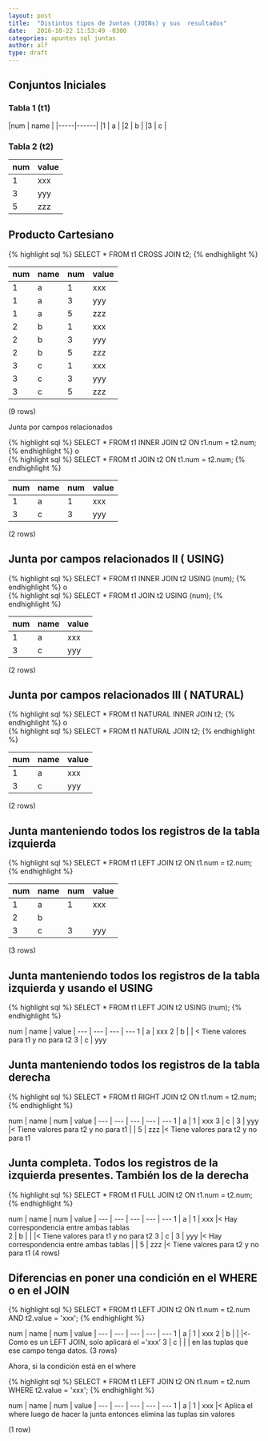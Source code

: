 ```yaml
---
layout: post
title:  "Distintos tipos de Juntas (JOINs) y sus  resultados"
date:   2016-10-22 11:53:49 -0300
categories: apuntes sql juntas
author: alf
type: draft
---
```


## Conjuntos Iniciales 
 
### Tabla 1 (t1) 
 
|num  | name ­­­­|­­­­­­
|-----|------| 
|1	| a |
|2	| b |
|3	| c |
 

### Tabla 2 (t2) 

num  | value 
--- | ---
 1 | xxx 
 3 | yyy 
 5 | zzz 
 
 
## Producto Cartesiano 

{% highlight sql %}
SELECT * FROM t1 CROSS JOIN t2;
{% endhighlight %}

 
 num | name | num | value 
 --- | --- | --- | ---
   1 | a    |   1 | xxx 
   1 | a    |   3 | yyy 
1	| a    |   5 | zzz 
2	| b    |   1 | xxx 
   2 | b    |   3 | yyy 
2	| b    |   5 | zzz 
3	| c    |   1 | xxx 
   3 | c    |   3 | yyy 
   3 | c    |   5 | zzz 

(9 rows) 
 
 
Junta por campos relacionados  
 
{% highlight sql %}
SELECT * FROM t1 INNER JOIN	t2 ON t1.num = t2.num;
{% endhighlight %}
o  
{% highlight sql %}
SELECT * FROM t1 JOIN t2 ON t1.num = t2.num;
{% endhighlight %}
 
 num | name | num | value 
--- | --- | --- | ---
   1 | a    |   1 | xxx    
   3 | c    |   3 | yyy

(2 rows) 

## Junta por campos relacionados II ( USING) 
 
{% highlight sql %}
SELECT * FROM t1 INNER JOIN t2 USING (num); 
{% endhighlight %}
o  
{% highlight sql %}
SELECT * FROM t1 JOIN t2 USING (num); 
{% endhighlight %}

 num | name | value 
--- | --- | --- 
   1 | a    | xxx 
   3 | c    | yyy 

(2 rows) 

## Junta por campos relacionados III ( NATURAL) 
 
{% highlight sql %}
SELECT * FROM t1 NATURAL INNER JOIN t2; 
{% endhighlight %}
o  
{% highlight sql %}
SELECT * FROM t1 NATURAL JOIN t2; 
{% endhighlight %}
 
 num | name | value 
--- | --- | --- 
   1 | a    | xxx 
   3 | c    | yyy 

(2 rows) 

## Junta manteniendo todos los registros de la tabla izquierda 
 
{% highlight sql %}
SELECT * FROM t1 LEFT JOIN t2 ON t1.num = t2.num;
{% endhighlight %}
 
 num | name | num | value | 
--- | --- | --- | ---
1	| a    |   1 | xxx 
2	| b    |     |         | <­ Tiene valores para t1 y no para t2 
3	| c    |   3 | yyy 

(3 rows) 
 
## Junta manteniendo todos los registros de la tabla izquierda y usando el USING 
 
 
{% highlight sql %}
SELECT * FROM t1 LEFT JOIN t2 USING	(num);
{% endhighlight %}
 
 num | name | value |
--- | --- | --- | ---
1	| a    | xxx 
2	| b    |        | <­ Tiene valores para t1 y no para t2 
3	| c    | yyy 

## Junta manteniendo todos los registros de la tabla derecha 
 
{% highlight sql %}
SELECT * FROM t1 RIGHT JOIN	t2 ON t1.num = t2.num;
{% endhighlight %}
 
 num | name | num | value |
--- | --- | --- | --- | ---
   1 | a    |   1 | xxx 
   3 | c    |   3 | yyy    |<­ Tiene valores para t2 y no para t1
      |      |   5 | zzz   |<­ Tiene valores para t2 y no para t1 
 
## Junta completa. Todos los registros de la izquierda presentes. También los de la derecha 
 
{% highlight sql %}
SELECT * FROM t1 FULL JOIN t2 ON t1.num = t2.num;
{% endhighlight %}
 
 num | name | num | value |
--- | --- | --- | --- | ---
   1 | a    |   1 | xxx    |<­ Hay correspondencia entre ambas tablas    
   2 | b    |     |        |<­ Tiene valores para t1 y no para t2 
   3 | c    |   3 | yyy    |<­ Hay correspondencia entre ambas tablas 
     |      |   5 | zzz    |<­ Tiene valores para t2 y no para t1 (4 rows) 
 
## Diferencias en poner una condición en el WHERE o en el JOIN 
 
{% highlight sql %}
SELECT * FROM t1 LEFT JOIN t2 ON t1.num = t2.num  
AND t2.value = 'xxx'; 
{% endhighlight %}
 
 
 num | name | num | value |
--- | --- | --- | --- | ---
1	| a    |   1 | xxx 
2	| b    |     |        |<­ Como es un LEFT JOIN, solo aplicará el =’xxx’ 
3	| c    |     |        |  en las tuplas que ese campo tenga datos. (3 rows) 

Ahora, si la condición está en el where 
 
{% highlight sql %}
SELECT * FROM t1 LEFT JOIN t2 ON t1.num = t2.num  
WHERE t2.value = 'xxx'; 
{% endhighlight %}
 
 num | name | num | value |
--- | --- | --- | --- | ---
1 | a    |   1 | xxx    |<­ Aplica el where luego de hacer la junta entonces elimina las tuplas sin valores 

(1 row) 
 
